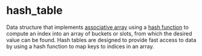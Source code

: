 # hash_table

Data structure that implements [associative array](computer_science/associative_array) using a [hash function](mathematics/hash_function) to compute an index into an array of buckets or slots, from which the desired value can be found. Hash tables are designed to provide fast access to data by using a hash function to map keys to indices in an array.
